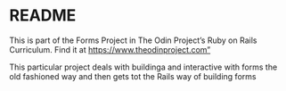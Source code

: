 # README
This is part of the Forms Project in The Odin Project’s Ruby on Rails Curriculum. Find it at https://www.theodinproject.com”

This particular project deals with buildinga and interactive with forms the old fashioned way and then gets tot the Rails way of building forms
